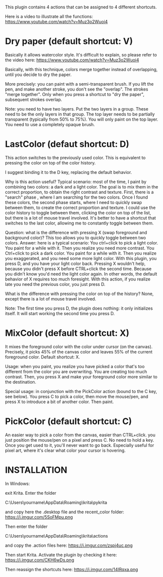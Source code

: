 This plugin contains 4 actions that can be assigned to 4 different shortcuts. 

Here is a video to illustrate all the functions: https://www.youtube.com/watch?v=Muz3o2Wuoi4

Dry paper (default shortcut: V)
====================================

Basically it allows watercolor style. It's difficult to explain, so please refer to the video here: https://www.youtube.com/watch?v=Muz3o2Wuoi4

Basically, with this technique, colors merge together instead of overlapping, until you decide to dry the paper. 

More precisely: you can paint with a semi-transparent brush. If you lift the pen, and make another stroke, you don't see the "overlap". The strokes "merge together". Only when you press a shortcut to "dry the paper", subsequent strokes overlap. 

Note: you need to have two layers. Put the two layers in a group. These need to be the only layers in that group. The top layer needs to be partially transparent (typically from 50% to 75%). You will only paint on the top layer. You need to use a completely opaque brush.


LastColor (defaut shortcut: D)
===========

This action switches to the previously used color. This is equivalent to pressing the color on top of the color history.

I suggest binding it to the D key, replacing the default behavior.

Why is this action useful? Typical scenario: most of the time, I paint by combining two colors: a dark and a light color. The goal is to mix them in the correct proportion, to obtain the right contrast and texture. First, there is a "search" phase , where I am searching for the two colors. Once I  found these colors, the second phase starts, where I need to quickly swap between them, to create the correct proportion and texture. I could use the color history to toggle between them, clicking the color on top of the list, but there is a lot of mouse travel involved. It's better to have a shortcut that switches to the last color, allowing me to constantly toggle between them. 

Question: what is the difference with pressing X (swap foreground and background color)? This too allows you to quickly toggle between two colors. Answer: here is a typical scenario: You ctrl+click  to pick a light color. You paint for a while with it. Then you realize you need more contrast. You Ctrl+click to pick a dark color. You paint for a while with it. Then you realize you exaggerated, and you need some more light color. With this plugin, you press D, and you have your light  color back. Pressing X wouldn't help, because you didn't press X before CTRL+click the second time. Because you didn't know you'd need the light color again. In other words, the default behavior of X requires too much foresight. With this action, if you realize late you need the previous color, you just press D. 

What is the difference with pressing the color on top of the history? None, except there is a lot of mouse travel involved.

Note: The first time you press D, the plugin does nothing: it only initializes itself. It will start working the second time you press D.



MixColor  (default shortcut: X)
==========

It mixes the foreground color with the color under cursor (on the canvas). Precisely, it picks 45% of the canvas color and leaves 55% of the current foreground color. Default shortcut: X.

Usage: when you paint, you realize you have picked a color that's too different from the color you are overwriting. You are creating too much contrast. Then, you press X and make your foreground color more similar to the destination.

Special usage: in conjunction with the PickColor action (bound to the C key, see below). You press C to pick a color, then move the mouse/pen, and press X to introduce a bit of another color. Then paint.



PickColor (default shortcut: C)
==========

An easier way to pick a color from the canvas, easier than CTRL+click. you just position the mouse/pen on a pixel and press C. No need to hold a key. Once you get used to it, you'll never want to go back. Especially useful for pixel art, where it's clear what color your cursor is hovering.


INSTALLATION
=================

In Windows:

exit Krita. Enter  the folder

C:\Users\yourname\AppData\Roaming\krita\pykrita

and copy here the .desktop file and the recent_color folder:  https://i.imgur.com/5SoFMpu.png

Then enter the folder 

C:\Users\yourname\AppData\Roaming\krita\actions

and copy the .action files here: https://i.imgur.com/zspj4uc.png

Then start Krita. Activate the plugin by checking it here: https://i.imgur.com/CKH6wDs.png

Then reassign the shortcuts here: https://i.imgur.com/14IRqxa.png

